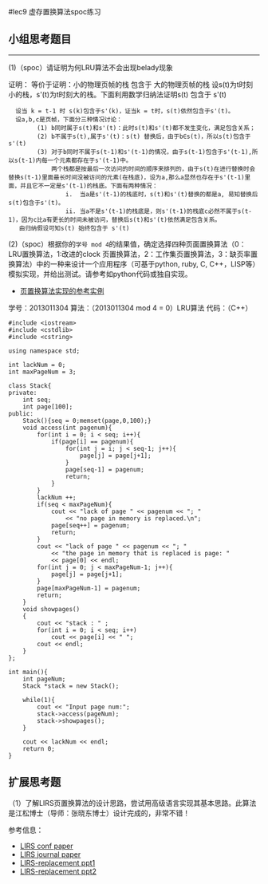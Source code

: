 #lec9 虚存置换算法spoc练习

## 小组思考题目


----

(1)（spoc）请证明为何LRU算法不会出现belady现象

证明：
       等价于证明：小的物理页帧的栈 包含于 大的物理页帧的栈
       设s(t)为t时刻小的栈，s'(t)为t时刻大的栈。下面利用数学归纳法证明s(t) 包含于 s'(t)
            
      设当 k = t-1 时 s(k)包含于s'(k)，证当k = t时，s(t)依然包含于s'(t)。
      设a,b,c是页帧，下面分三种情况讨论：
            (1) b同时属于s(t)和s'(t)：此时s(t)和s'(t)都不发生变化，满足包含关系；
            (2) b不属于s(t),属于s'(t)：s(t) 替换后，由于b∈s(t)，所以s(t)包含于s'(t)
            (3) 对于b同时不属于s(t-1)和s'(t-1)的情况，由于s(t-1)包含于s'(t-1),所以s(t-1)内每一个元素都存在于s'(t-1)中。
                两个栈都是按最后一次访问的时间的顺序来排列的，由于s(t)在进行替换时会替换s(t-1)里面最长时间没被访问的元素(在栈底)，设为a,那么a显然也存在于s'(t-1)里面，并且它不一定是s'(t-1)的栈底。下面有两种情况：
                    i.  当a是s'(t-1)的栈底时，s(t)和s'(t)替换的都是a, 易知替换后s(t)包含于s'(t)。
                    ii. 当a不是s'(t-1)的栈底是，则s'(t-1)的栈底c必然不属于s(t-1)，因为c比a有更长的时间未被访问，替换后s(t)和s'(t)依然满足包含关系。
       由归纳假设可知s(t) 始终包含于 s'(t)


(2)（spoc）根据你的`学号 mod 4`的结果值，确定选择四种页面置换算法（0：LRU置换算法，1:改进的clock 页置换算法，2：工作集页置换算法，3：缺页率置换算法）中的一种来设计一个应用程序（可基于python, ruby, C, C++，LISP等）模拟实现，并给出测试。请参考如python代码或独自实现。
 - [页置换算法实现的参考实例](https://github.com/chyyuu/ucore_lab/blob/master/related_info/lab3/page-replacement-policy.py)
 
学号：2013011304
算法：（2013011304 mod 4 = 0）LRU算法
代码：（C++）

```
#include <iostream>
#include <cstdlib>
#include <cstring>

using namespace std;

int lackNum = 0;
int maxPageNum = 3;

class Stack{
private:
	int seq;
	int page[100];
public:
	Stack(){seq = 0;memset(page,0,100);}
	void access(int pagenum){
		for(int i = 0; i < seq; i++){
			if(page[i] == pagenum){
				for(int j = i; j < seq-1; j++){
					page[j] = page[j+1];
				}
				page[seq-1] = pagenum;
				return;	
			}	
		}
		lackNum ++;
		if(seq < maxPageNum){
			cout << "lack of page " << pagenum << "; "
				<< "no page in memory is replaced.\n";
			page[seq++] = pagenum;
			return;
		}
		cout << "lack of page " << pagenum << "; "
			<< "the page in memory that is replaced is page: " 
			<< page[0] << endl;
		for(int j = 0; j < maxPageNum-1; j++){
			page[j] = page[j+1];
		}
		page[maxPageNum-1] = pagenum;
		return;
	}
	void showpages()
	{
		cout << "stack : " ;
		for(int i = 0; i < seq; i++)
			cout << page[i] << " ";
		cout << endl;
	}
};

int main(){
	int pageNum;
	Stack *stack = new Stack();

	while(1){
		cout << "Input page num:";
		stack->access(pageNum);
		stack->showpages();
	}
	
	cout << lackNum << endl;
	return 0;
}
```

## 扩展思考题
（1）了解LIRS页置换算法的设计思路，尝试用高级语言实现其基本思路。此算法是江松博士（导师：张晓东博士）设计完成的，非常不错！

参考信息：

 - [LIRS conf paper](http://www.ece.eng.wayne.edu/~sjiang/pubs/papers/jiang02_LIRS.pdf)
 - [LIRS journal paper](http://www.ece.eng.wayne.edu/~sjiang/pubs/papers/jiang05_LIRS.pdf)
 - [LIRS-replacement ppt1](http://dragonstar.ict.ac.cn/course_09/XD_Zhang/(6)-LIRS-replacement.pdf)
 - [LIRS-replacement ppt2](http://www.ece.eng.wayne.edu/~sjiang/Projects/LIRS/sig02.ppt)

